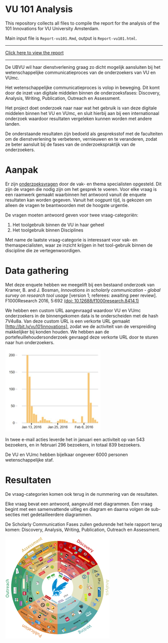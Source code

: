 # VU 101 Analysis
This repository collects all files to compile the report for the analysis of the 101 Innovations for VU University Amsterdam.

Main input file is `Report-vu101.Rmd`, output is `Report-vu101.html`.

----

[Click here to view the report](https://rawgit.com/ubvu/vu101report/master/Report-vu101.html)

----



De UBVU wil haar dienstverlening graag zo dicht mogelijk aansluiten bij het wetenschappelijke communicatieproces van de onderzoekers van VU en VUmc.

Het wetenschappelijke communicatieproces is volop in beweging. Dit komt door de inzet van digitale middelen binnen de onderzoeksfases: Discovery, Analysis, Writing, Publication, Outreach en Assessment.

Het project doet onderzoek naar naar wat het gebruik is van deze digitale middelen binnen het VU en VUmc, en sluit hierbij aan bij een internationaal onderzoek waardoor resultaten vergeleken kunnen worden met andere landen.

De onderstaande resultaten zijn bedoeld als gespreksstof met de faculteiten om de dienstverlening te verbeteren, vernieuwen en te veranderen, zodat ze beter aansluit bij de fases van de onderzoekspraktijk van de onderzoekers.

# Aanpak
Er zijn [onderzoeksvragen](https://docs.google.com/document/d/1p3k5PLXtJNvGviWvsBoPZ4dbgGU9Fa_dHb08iOdvC6Q/edit?usp=sharing) door de vak- en thema specialisten opgesteld. Dit zijn de vragen die nodig zijn om het gesprek te voeren. Voor elke vraag is een raamwerk gemaakt waarbinnen het antwoord vanuit de enquete resultaten kan worden gegeven. Vanuit het oogpunt tijd, is gekozen om alleen de vragen te beantwoorden met de hoogste urgentie.

De vragen moeten antwoord geven voor twee vraag-categoriën:
1. Het toolgebruik binnen de VU in haar geheel
2. Het toolgebruik binnen Disciplines

Met name de laatste vraag-categorie is interessant voor vak- en themaspecialisten, waar ze inzicht krijgen in het tool-gebruik binnen de discipline die ze vertegenwoordigen.

# Data gathering
Met deze enquete hebben we meegelift bij een bestaand onderzoek van Kramer, B. and J. Bosman, *Innovations in scholarly communication - global survey on research tool usage* [version 1; referees: awaiting peer review]. F1000Research 2016, 5:692
[(doi: 10.12688/f1000research.8414.1)](http://dx.doi.org/10.12688/f1000research.8414.1)

We hebben een custom URL aangevraagd waardoor VU en VUmc onderzoekers in de binnengekomen data is te onderscheiden met de hash 7V4u8a. Van deze custom URL is een verkorte URL gemaakt [http://bit.ly/vu101innovations], zodat we de activiteit van de verspreiding makkelijker bij konden houden. We hebben aan de portefeuillehoudersonderzoek gevraagd deze verkorte URL door te sturen naar hun onderzoekers.

![VU101webactivity](./images/vu101response-aantallen.png "VU101 webactivity, 543 in January, 296 in February")

In twee e-mail acties leverde het in januari een activiteit op van 543 bezoekers, en in februari 296 bezoekers, in totaal 839 bezoekers.

De VU en VUmc hebben bijelkaar ongeveer 6000 personen wetenschappelijke staf.

# Resultaten
De vraag-categorien komen ook terug in de nummering van de resultaten.

Elke vraag bevat een antwoord, aangevuld met diagrammen. Een vraag begint met een samenvattende uitleg en diagram en daarna volgen de sub-secties met gedetailleerdere diagrammen.

De Scholarly Communication Fases zullen gedurende het hele rapport terug komen: Discovery, Analysis, Writing, Publication, Outreach en Assessment.

![VU101innovations](./images/vu101innovations.png "Discovery, Analysis, Writing, Publication, Outreach en Assessment")

